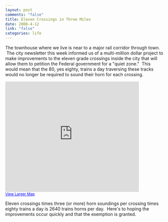 ```yaml
--- 
layout: post
comments: "false"
title: Eleven Crossings in Three Miles
date: 2008-4-12
link: "false"
categories: life
---
```

The townhouse where we live is near to a major rail corridor through town.  The city newsletter this week informed us of a multi-million dollar project to make improvements to the eleven grade crossings inside the city that will allow them to petition the Federal government for a "quiet zone."  This would mean that the 80, yes eighty, trains a day traversing these tracks would no longer be required to sound their horn for each crossing.

<iframe width="425" height="350" frameborder="0" scrolling="no" marginheight="0" marginwidth="0" src="http://maps.google.com/maps/ms?ie=UTF8&amp;hl=en&amp;msa=0&amp;ll=38.900084,-94.824672&amp;spn=0.019772,0.037723&amp;msid=100068994361913546402.00044ab04034996de7265&amp;output=embed&amp;s=AARTsJrM6ovaWe0cWxw4CxkNGDZ8gMjXkQ"></iframe><br /><small><a href="http://maps.google.com/maps/ms?ie=UTF8&amp;hl=en&amp;msa=0&amp;ll=38.900084,-94.824672&amp;spn=0.019772,0.037723&amp;msid=100068994361913546402.00044ab04034996de7265&amp;source=embed" style="color:#0000FF;text-align:left">View Larger Map</a></small>

Eleven crossings times three (or more) horn soundings per crossing times eighty trains a day is 2640 trains horns per day.  Here's to hoping the improvements occur quickly and that the exemption is granted.
